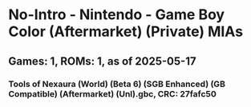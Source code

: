 # No-Intro - Nintendo - Game Boy Color (Aftermarket) (Private) MIAs
## Games: 1, ROMs: 1, as of 2025-05-17

### Tools of Nexaura (World) (Beta 6) (SGB Enhanced) (GB Compatible) (Aftermarket) (Unl).gbc, CRC: 27fafc50
